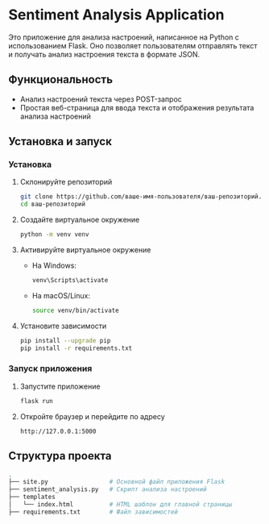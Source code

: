 # Sentiment Analysis Application

Это приложение для анализа настроений, написанное на Python с использованием Flask. Оно позволяет пользователям отправлять текст и получать анализ настроения текста в формате JSON.

## Функциональность

- Анализ настроений текста через POST-запрос
- Простая веб-страница для ввода текста и отображения результата анализа настроений

## Установка и запуск

### Установка

1. Склонируйте репозиторий

    ```bash
    git clone https://github.com/ваше-имя-пользователя/ваш-репозиторий.git
    cd ваш-репозиторий
    ```

2. Создайте виртуальное окружение

    ```bash
    python -m venv venv
    ```

3. Активируйте виртуальное окружение

    - На Windows:
        ```bash
        venv\Scripts\activate
        ```
    - На macOS/Linux:
        ```bash
        source venv/bin/activate
        ```

4. Установите зависимости

    ```bash
    pip install --upgrade pip
    pip install -r requirements.txt
    ```

### Запуск приложения

1. Запустите приложение

    ```bash
    flask run
    ```

2. Откройте браузер и перейдите по адресу

    ```url
    http://127.0.0.1:5000
    ```

## Структура проекта

```bash
.
├── site.py                 # Основной файл приложения Flask
├── sentiment_analysis.py   # Скрипт анализа настроений
├── templates
│   └── index.html          # HTML шаблон для главной страницы
├── requirements.txt        # Файл зависимостей

